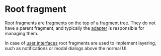 # Root fragment

Root fragments are [fragments](def://) on the top of a [fragment tree](def://). They do 
not have a parent fragment, and typically the [adapter](def://) is responsible for
managing them.

In case of [user interfaces](def://) root fragments are used to implement layering, such 
as notifications or modal dialogs above the normal UI.
